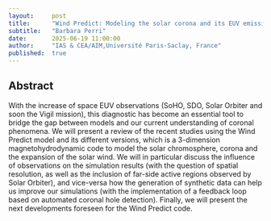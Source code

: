 ```yaml
---
layout:     post
title:      "Wind Predict: Modeling the solar corona and its EUV emission"
subtitle:   "Barbara Perri"
date:       2025-06-19 11:00:00
author:     "IAS & CEA/AIM,Université Paris-Saclay, France"
published:  true
---
```


## Abstract
With the increase of space EUV observations (SoHO, SDO, Solar Orbiter and soon the Vigil mission), this diagnostic has become an essential tool to bridge the gap between models and our current understanding of coronal phenomena. We will present a review of the recent studies using the Wind Predict model and its different versions, which is a 3-dimension magnetohydrodynamic code to model the solar chromosphere, corona and the expansion of the solar wind. We will in particular discuss the influence of observations on the simulation results (with the question of spatial resolution, as well as the inclusion of far-side active regions observed by Solar Orbiter), and vice-versa how the generation of synthetic data can help us improve our simulations (with the implementation of a feedback loop based on automated coronal hole detection). Finally, we will present the next developments foreseen for the Wind Predict code. 
